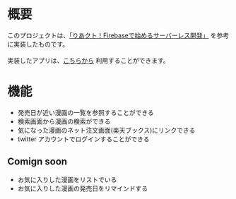 # 概要
このプロジェクトは、[「りあクト！Firebaseで始めるサーバーレス開発」](https://booth.pm/ja/items/1572683) を参考に実装したものです。<br>
<br>
実装したアプリは、[こちらから](https://comic-release.web.app) 利用することができます。

# 機能
- 発売日が近い漫画の一覧を参照することができる
- 検索画面から漫画の検索ができる
- 気になった漫画のネット注文画面(楽天ブックス)にリンクできる
- twitter アカウントでログインすることができる

## Comign soon
- お気に入りした漫画をリストでいる
- お気に入りした漫画の発売日をリマインドする





